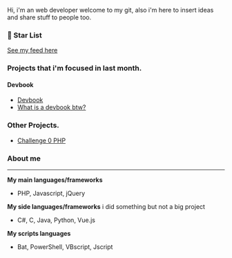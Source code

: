 
Hi, i'm an web developer welcome to my git, also i'm here to insert ideas and share stuff to people too.

### 🌟 Star List
[See my feed here](https://github.com/hiagosilverio?tab=stars)

### Projects that i'm focused in last month.

#### Devbook
- [Devbook](https://github.com/hiagosilverio/web-devbook)
- [What is a devbook btw?](https://github.com/hiagosilverio/web-devbook/blob/main/intro.md)

### Other Projects.

- [Challenge 0 PHP](https://github.com/hiagosilverio/challenge-0-php/blob/master/README.md)


### About me 
---

**My main languages/frameworks**
- PHP, Javascript, jQuery

**My side languages/frameworks**
i did something but not a big project

- C#, C, Java, Python, Vue.js

**My scripts languages**
- Bat, PowerShell, VBscript, Jscript

